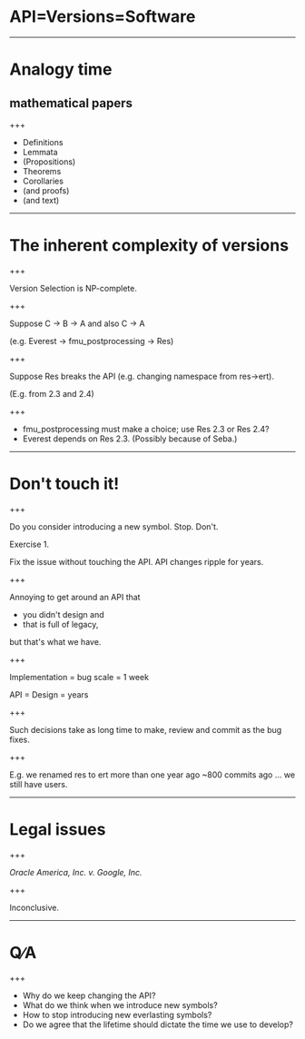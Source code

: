 # API=Versions=Software

---
# Analogy time
## mathematical papers

+++

* Definitions
* Lemmata
* (Propositions)
* Theorems
* Corollaries
* (and proofs)
* (and text)

---

# The inherent complexity of versions

+++

Version Selection is NP-complete.

+++

Suppose C → B → A and also C → A

(e.g. Everest → fmu_postprocessing → Res)

+++

Suppose Res breaks the API (e.g. changing namespace from res→ert).

(E.g. from 2.3 and 2.4)

+++

* fmu_postprocessing must make a choice; use Res 2.3 or Res 2.4?
* Everest depends on Res 2.3.  (Possibly because of Seba.)



---

# Don't touch it!

+++

Do you consider introducing a new symbol. Stop. Don't.

Exercise 1.

Fix the issue without touching the API.  API changes ripple for years.

+++

Annoying to get around an API that

* you didn't design and
* that is full of legacy,

but that's what we have.

+++

Implementation = bug scale = 1 week

API = Design = years

+++

Such decisions take as long time to make, review and commit as the bug fixes.

+++

E.g. we renamed res to ert more than one year ago ~800 commits ago ... we still
have users.

---

# Legal issues

+++

_Oracle America, Inc. v. Google, Inc._

+++

Inconclusive.

---

# Q∕A

+++

* Why do we keep changing the API?
* What do we think when we introduce new symbols?
* How to stop introducing new everlasting symbols?
* Do we agree that the lifetime should dictate the time we use to develop?
